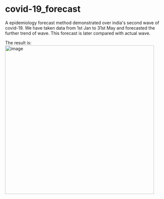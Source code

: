 # covid-19_forecast
A epidemiology forecast method demonstrated over india's second wave of covid-19. We have taken data from 1st Jan to 31st May and forecasted the further trend of wave. This forecast is later compared with actual wave.

The result is:
<img width="483" alt="image" src="https://user-images.githubusercontent.com/58662708/151339462-19c41abe-578d-48d1-9402-a409d685f99c.png">
